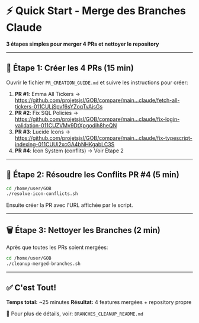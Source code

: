 # ⚡ Quick Start - Merge des Branches Claude

**3 étapes simples pour merger 4 PRs et nettoyer le repository**

---

## 📖 Étape 1: Créer les 4 PRs (15 min)

Ouvrir le fichier `PR_CREATION_GUIDE.md` et suivre les instructions pour créer:

1. **PR #1**: Emma All Tickers → https://github.com/projetsjsl/GOB/compare/main...claude/fetch-all-tickers-011CULjSpvf6sYZoqTvAjsGs
2. **PR #2**: Fix SQL Policies → https://github.com/projetsjsl/GOB/compare/main...claude/fix-login-validation-011CUZVMv9DtXpgodih8heQN
3. **PR #3**: Lucide Icons → https://github.com/projetsjsl/GOB/compare/main...claude/fix-typescript-indexing-011CUUi2xcGA4bNHKgabLC3S
4. **PR #4**: Icon System (conflits) → Voir Étape 2

---

## 🔧 Étape 2: Résoudre les Conflits PR #4 (5 min)

```bash
cd /home/user/GOB
./resolve-icon-conflicts.sh
```

Ensuite créer la PR avec l'URL affichée par le script.

---

## 🗑️ Étape 3: Nettoyer les Branches (2 min)

Après que toutes les PRs soient mergées:

```bash
cd /home/user/GOB
./cleanup-merged-branches.sh
```

---

## ✅ C'est Tout!

**Temps total:** ~25 minutes
**Résultat:** 4 features mergées + repository propre

📖 Pour plus de détails, voir: `BRANCHES_CLEANUP_README.md`
